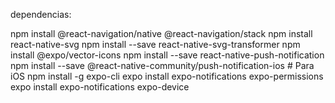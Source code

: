 dependencias:

npm install @react-navigation/native @react-navigation/stack
npm install react-native-svg
npm install --save react-native-svg-transformer
npm install @expo/vector-icons
npm install --save react-native-push-notification
npm install --save @react-native-community/push-notification-ios # Para iOS
npm install -g expo-cli
expo install expo-notifications expo-permissions
expo install expo-notifications expo-device
